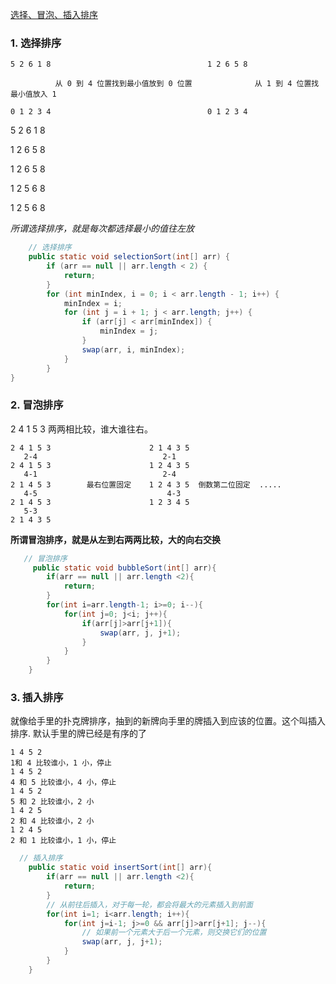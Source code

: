 
[选择、冒泡、插入排序
](https://youtu.be/HNwX7I30tpo?si=NrV0ZxbdIEUrIYE3)

### 1. 选择排序
```
5 2 6 1 8                                   1 2 6 5 8
 
          从 0 到 4 位置找到最小值放到 0 位置              从 1 到 4 位置找最小值放入 1 

0 1 2 3 4                                   0 1 2 3 4

```
5 2 6 1 8

1 2 6 5 8

1 2 6 5 8

1 2 5 6 8

1 2 5 6 8

*所谓选择排序，就是每次都选择最小的值往左放*
```java
    // 选择排序
    public static void selectionSort(int[] arr) {
        if (arr == null || arr.length < 2) {
            return;
        }
        for (int minIndex, i = 0; i < arr.length - 1; i++) {
            minIndex = i;
            for (int j = i + 1; j < arr.length; j++) {
                if (arr[j] < arr[minIndex]) {
                    minIndex = j;
                }
                swap(arr, i, minIndex);
            }
        }
}
```
### 2. 冒泡排序

2 4 1 5 3    两两相比较，谁大谁往右。

```
2 4 1 5 3                      2 1 4 3 5
   2-4                            2-1
2 4 1 5 3                      1 2 4 3 5
   4-1                            2-4
2 1 4 5 3        最右位置固定    1 2 4 3 5  倒数第二位固定  .....
   4-5                             4-3
2 1 4 5 3                      1 2 3 4 5
   5-3
2 1 4 3 5
```

**所谓冒泡排序，就是从左到右两两比较，大的向右交换**

```java
   // 冒泡排序
     public static void bubbleSort(int[] arr){
        if(arr == null || arr.length <2){
            return;
        }
        for(int i=arr.length-1; i>=0; i--){
            for(int j=0; j<i; j++){
                if(arr[j]>arr[j+1]){
                    swap(arr, j, j+1);
                }
            }
        }
    }
```

### 3. 插入排序

就像给手里的扑克牌排序，抽到的新牌向手里的牌插入到应该的位置。这个叫插入排序.
默认手里的牌已经是有序的了

```
1 4 5 2
1和 4 比较谁小，1 小，停止
1 4 5 2
4 和 5 比较谁小，4 小，停止
1 4 5 2
5 和 2 比较谁小，2 小
1 4 2 5
2 和 4 比较谁小，2 小
1 2 4 5
2 和 1 比较谁小，1 小，停止
```

```java
  // 插入排序
    public static void insertSort(int[] arr){
        if(arr == null || arr.length <2){
            return;
        }
        // 从前往后插入，对于每一轮，都会将最大的元素插入到前面
        for(int i=1; i<arr.length; i++){
            for(int j=i-1; j>=0 && arr[j]>arr[j+1]; j--){
                // 如果前一个元素大于后一个元素，则交换它们的位置
                swap(arr, j, j+1);
            }
        }
    }
```